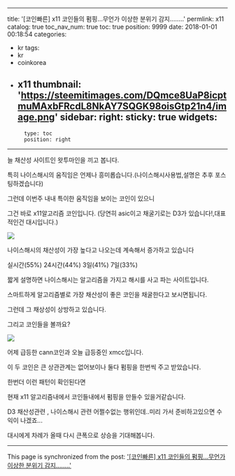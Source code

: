 
---
title: '[코인빠른] x11 코인들의 펌핑...무언가 이상한 분위기 감지........'
permlink: x11
catalog: true
toc_nav_num: true
toc: true
position: 9999
date: 2018-01-01 00:18:54
categories:
- kr
tags:
- kr
- coinkorea
- x11
thumbnail: 'https://steemitimages.com/DQmce8UaP8icptmuMAxbFRcdL8NkAY7SQGK98oisGtp21n4/image.png'
sidebar:
    right:
        sticky: true
widgets:
    -
        type: toc
        position: right
---


늘 채산성 사이트인 왓투마인을 끼고 봅니다.

특히 나이스해시의 움직임은 언제나 흥미롭습니다.(나이스해시사용법,설명은 추후 포스팅하겠습니다)

그런데 이번주 내내 특이한 움직임을 보이는 코인이 있으니 

그건 바로 x11알고리즘 코인입니다. (당연히 asic이고 채굴기로는 D3가 있습니다!,대표적인건 대시입니다.)

![](https://steemitimages.com/DQmce8UaP8icptmuMAxbFRcdL8NkAY7SQGK98oisGtp21n4/image.png)

나이스해시의 채산성이 가장 높다고 나오는데 계속해서 증가하고 있습니다

실시간(55%) 24시간(44%) 3일(41%) 7일(33%)

짧게 설명하면 나이스해시는 알고리즘을 가지고 해시를 사고 파는 사이트입니다.

스마트하게 알고리즘별로 가장 채산성이 좋은 코인을 채굴한다고 보시면됩니다.

그런데 그 채상성이 상방하고 있습니다.

그리고 코인들을 볼까요?

![](https://steemitimages.com/DQmcKUfY4LNX1CLiTaNaMMt8zP663bWkdsfddCBU752t5zE/image.png)

어제 급등한 cann코인과 오늘 급등중인 xmcc입니다.

이 두 코인은 큰 상관관계는 없어보이나 둘다 펌핑을 한번씩 주고 받았습니다.

한번더 이런 패턴이 확인된다면 

현재 x11 알고리즘내에서 코인들내에서 펌핑을 만들수 있을거같습니다. 

D3 채산성관련 , 나이스해시 관련 어쩔수없는 행위인데..미리 가서 준비하고있으면 수익이 나겠죠...

대시에게 차례가 올때 다시 큰폭으로 상승을 기대해봅니다.

- - -

This page is synchronized from the post: ['[코인빠른] x11 코인들의 펌핑...무언가 이상한 분위기 감지........'](https://steemit.com/@virus707/x11)
